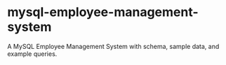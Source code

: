 # mysql-employee-management-system
A MySQL Employee Management System with schema, sample data, and example queries.
